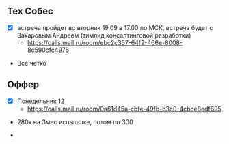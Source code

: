 ## Тех Собес

- [x] встреча пройдет во вторник  19.09 в 17.00 по МСК, встреча будет  с Захаровым Андреем (тимлид консалтинговой разработки)
	- https://calls.mail.ru/room/ebc2c357-64f2-466e-8008-8c590cfc4976


- Все четко

## Оффер

- [x] Понедельник 12
	- https://calls.mail.ru/room/0a61d45a-cbfe-49fb-b3c0-4cbce8edf695
- 280к на 3мес испыталке, потом по 300

- 
